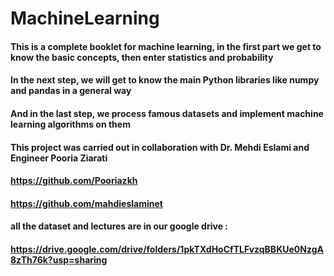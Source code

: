 # MachineLearning 
#### This is a complete booklet for machine learning, in the first part we get to know the basic concepts, then enter statistics and probability
#### In the next step, we will get to know the main Python libraries like numpy and pandas in a general way
#### And in the last step, we process famous datasets and implement machine learning algorithms on them
#### This project was carried out in collaboration with Dr. Mehdi Eslami and Engineer Pooria Ziarati
#### https://github.com/Pooriazkh
#### https://github.com/mahdieslaminet
#### all the dataset and lectures are in our google drive :
#### https://drive.google.com/drive/folders/1pkTXdHoCfTLFvzqBBKUe0NzgA8zTh76k?usp=sharing
